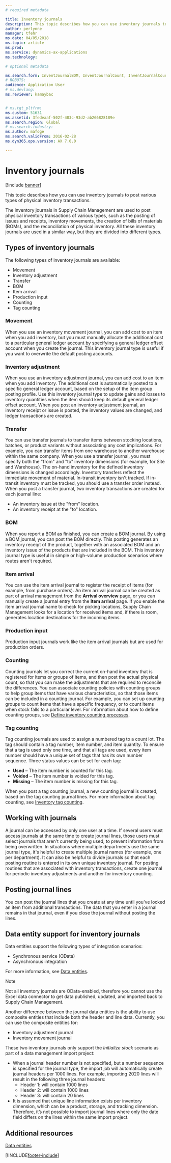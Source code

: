 ```yaml
---
# required metadata

title: Inventory journals
description: This topic describes how you can use inventory journals to post various types of physical inventory transactions.
author: perlynne
manager: tfehr
ms.date: 04/05/2018
ms.topic: article
ms.prod:
ms.service: dynamics-ax-applications
ms.technology:

# optional metadata

ms.search.form: InventJournalBOM, InventJournalCount, InventJournalCountTag, InventJournalLossProfit, InventJournalMovement, InventJournalTransfer, WMSJournalTable
# ROBOTS:
audience: Application User
# ms.devlang:
ms.reviewer: kamaybac


# ms.tgt_pltfrm:
ms.custom: 51631
ms.assetid: 3fedeaaf-502f-483c-93d2-ab266828189e
ms.search.region: Global
# ms.search.industry:
ms.author: mafoge
ms.search.validFrom: 2016-02-28
ms.dyn365.ops.version: AX 7.0.0

---
```


# Inventory journals

[!include [banner](../includes/banner.md)]

This topic describes how you can use inventory journals to post various types of physical inventory transactions.

The inventory journals in Supply Chain Management are used to post physical inventory transactions of various types, such as the posting of issues and receipts, inventory movements, the creation of bills of materials (BOMs), and the reconciliation of physical inventory. All these inventory journals are used in a similar way, but they are divided into different types.

## Types of inventory journals
The following types of inventory journals are available:

-   Movement
-   Inventory adjustment
-   Transfer
-   BOM
-   Item arrival
-   Production input
-   Counting
-   Tag counting

### Movement

When you use an inventory movement journal, you can add cost to an item when you add inventory, but you must manually allocate the additional cost to a particular general ledger account by specifying a general ledger offset account when you create the journal. This inventory journal type is useful if you want to overwrite the default posting accounts.

### Inventory adjustment

When you use an inventory adjustment journal, you can add cost to an item when you add inventory. The additional cost is automatically posted to a specific general ledger account, based on the setup of the item group posting profile. Use this inventory journal type to update gains and losses to inventory quantities when the item should keep its default general ledger offset account. When you post an inventory adjustment journal, an inventory receipt or issue is posted, the inventory values are changed, and ledger transactions are created.

### Transfer

You can use transfer journals to transfer items between stocking locations, batches, or product variants without associating any cost implications. For example, you can transfer items from one warehouse to another warehouse within the same company. When you use a transfer journal, you must specify both the "from" and "to" inventory dimensions (for example, for Site and Warehouse). The on-hand inventory for the defined inventory dimensions is changed accordingly. Inventory transfers reflect the immediate movement of material. In-transit inventory isn't tracked. If in-transit inventory must be tracked, you should use a transfer order instead. When you post a transfer journal, two inventory transactions are created for each journal line:

-   An inventory issue at the "from" location.
-   An inventory receipt at the "to" location.

### BOM

When you report a BOM as finished, you can create a BOM journal. By using a BOM journal, you can post the BOM directly. This posting generates an inventory receipt of the product, together with an associated BOM and an inventory issue of the products that are included in the BOM. This inventory journal type is useful in simple or high-volume production scenarios where routes aren't required.

### Item arrival

You can use the item arrival journal to register the receipt of items (for example, from purchase orders). An item arrival journal can be created as part of arrival management from the **Arrival overview** page, or you can manually create a journal entry from the **Item arrival** page. If you enable the item arrival journal name to check for picking locations, Supply Chain Management looks for a location for received items and, if there is room, generates location destinations for the incoming items.

### Production input

Production input journals work like the item arrival journals but are used for production orders.

### Counting

Counting journals let you correct the current on-hand inventory that is registered for items or groups of items, and then post the actual physical count, so that you can make the adjustments that are required to reconcile the differences. You can associate counting policies with counting groups to help group items that have various characteristics, so that those items can be included in a counting journal. For example, you can set up counting groups to count items that have a specific frequency, or to count items when stock falls to a particular level. For information about how to define counting groups, see [Define inventory counting processes](tasks/define-inventory-counting-processes.md).

### Tag counting

Tag counting journals are used to assign a numbered tag to a count lot. The tag should contain a tag number, item number, and item quantity. To ensure that a tag is used only one time, and that all tags are used, every item number should have a unique set of tags that has its own number sequence. Three status values can be set for each tag:

-   **Used** – The item number is counted for this tag.
-   **Voided** – The item number is voided for this tag.
-   **Missing** – The item number is missing for this tag.

When you post a tag counting journal, a new counting journal is created, based on the tag counting journal lines. For more information about tag counting, see [Inventory tag counting](inventory-tag-counting.md).

## Working with journals
A journal can be accessed by only one user at a time. If several users must access journals at the same time to create journal lines, those users must select journals that aren't currently being used, to prevent information from being overwritten. In situations where multiple departments use the same journal type, it's helpful to create multiple journal names (for example, one per department). It can also be helpful to divide journals so that each posting routine is entered in its own unique inventory journal. For posting routines that are associated with inventory transactions, create one journal for periodic inventory adjustments and another for inventory counting.

## Posting journal lines
You can post the journal lines that you create at any time until you've locked an item from additional transactions. The data that you enter in a journal remains in that journal, even if you close the journal without posting the lines.

## Data entity support for inventory journals

Data entities support the following types of integration scenarios:
-    Synchronous service (OData)
-  Asynchronous integration

For more information, see [Data entities](../../dev-itpro/data-entities/data-entities.md).

> [!NOTE]
> Not all inventory journals are OData-enabled, therefore you cannot use the Excel data connector to get data published, updated, and imported back to Supply Chain Management. 

Another difference between the journal data entities is the ability to use composite entities that include both the header and line data. Currently, you can use the composite entities for:
-   Inventory adjustment journal
-   Inventory movement journal

These two inventory journals only support the *Initialize stock* scenario as part of a data management import project:
-  When a journal header number is not specified, but a number sequence is specified for the journal type, the import job will automatically create journal headers per 1000 lines. For example, importing 2020 lines will result in the following three journal headers:
    -  Header 1: will contain 1000 lines
    -  Header 2: will contain 1000 lines
    -  Header 3: will contain 20 lines
-  It is assumed that unique line information exists per inventory dimension, which can be a product, storage, and tracking dimension. Therefore, it’s not possible to import journal lines where only the date field differs on the lines within the same import project.

## Additional resources

[Data entities](../../dev-itpro/data-entities/data-entities.md)


[!INCLUDE[footer-include](../../includes/footer-banner.md)]